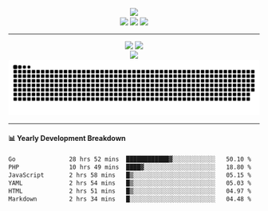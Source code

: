 <p align="center">
  <img src="https://readme-typing-svg.herokuapp.com?font=Fira+Code&pause=1000&color=FF69B4&center=true&vCenter=true&width=435&lines=%F0%9F%8F%B3%EF%B8%8F%E2%80%8D%E2%9A%A7%EF%B8%8F+BaiYi's+GitHub+Profile+%F0%9F%8F%B3%EF%B8%8F%E2%80%8D%E2%9A%A7%EF%B8%8F" />
  <br>
  <a href="https://mtf.wiki/"><img src="https://img.shields.io/static/v1?label=Gender&message=Male-To-Female&color=ff69b4&style=for-the-badge" /></a>
  <a href="https://github.com/WhiteElytra"><img src="https://img.shields.io/github/followers/WhiteElytra?label=github%20followers&logo=github&style=for-the-badge" /></a>
  <a href="https://twitter.com/WhiteElytra"><img src="https://img.shields.io/twitter/follow/WhiteElytra?label=twitter%20%40WhiteElytra&logo=twitter&style=for-the-badge" /></a>
</p>

-----

<p align="center">
  <img src="https://github-readme-stats.vercel.app/api?username=WhiteElytra&count_private=true&show_icons=true&theme=buefy" width="400" />
  <img src="https://streak-stats.demolab.com/?user=WhiteElytra" width="400" />
  <br>
  <img src="https://activity-graph.herokuapp.com/graph?username=WhiteElytra&theme=minimal" />
  <br>
  <img src="https://github.com/WhiteElytra/WhiteElytra/raw/output/github-contribution-grid-snake.svg" />
</p>

-----

#### 📊 Yearly Development Breakdown

<!--START_SECTION:waka-->

```text
Go               28 hrs 52 mins  ████████████▓░░░░░░░░░░░░   50.10 %
PHP              10 hrs 49 mins  ████▓░░░░░░░░░░░░░░░░░░░░   18.80 %
JavaScript       2 hrs 58 mins   █▒░░░░░░░░░░░░░░░░░░░░░░░   05.15 %
YAML             2 hrs 54 mins   █▒░░░░░░░░░░░░░░░░░░░░░░░   05.03 %
HTML             2 hrs 51 mins   █▒░░░░░░░░░░░░░░░░░░░░░░░   04.97 %
Markdown         2 hrs 34 mins   █░░░░░░░░░░░░░░░░░░░░░░░░   04.48 %
```

<!--END_SECTION:waka-->
